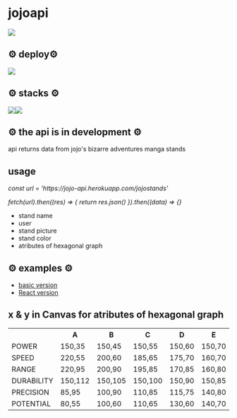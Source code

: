 # jojoapi
<img src="https://vocesabianime.com/wp-content/uploads/2020/03/JoJos-Bizarre-Adventure-Jojo-Joestar-Johnny-Joestar-Jonathan-Joestar-1139449-wallhere.com_.jpg"/>
<h2>⚙️ deploy⚙️</h2>

<a href="https://jojoapi.up.railway.app/" rel="noreferer" target="_blank">
   <div>
   <img src="https://img.shields.io/static/v1?label=rail&message=way&color=black">
   </div>
</a>
<h2>⚙️ stacks ⚙️</h2>
<div style="display:flex">

 <img src="https://img.shields.io/badge/Node.js-43853D?style=for-the-badge&logo=node.js&logoColor=white">
<img src="https://img.shields.io/badge/JavaScript-F7DF1E?style=for-the-badge&logo=javascript&logoColor=black">

</div>
<h2>⚙️ the api is in development ⚙️ </h2>

<p>api returns data from jojo's bizarre adventures manga stands</p>
<h2>usage</h2>
<em>
    const url = 'https://jojo-api.herokuapp.com/jojostands'

   fetch(url).then((res) => {
        return res.json()
    }).then((data) => {}
</em>
<ul>
    <li>stand name</li>
    <li>user</li>
    <li>stand picture</li>
    <li>stand color</li>
    <li>atributes of hexagonal graph</li>
</ul>

<h2>⚙️ examples ⚙️</h2>
<div>
   <ul>
      <li>
   <a href="https://jojolist.netlify.app/">
     basic version 
   </a>
      </li>
      <li>
   <a href="https://jojo-list.netlify.app/">
     React version 
   </a>
      </li>
   </ul>
</div>
<h2>x & y in Canvas for atributes of hexagonal graph </h2>
<table>
  <tr>
    <th></th>
    <th>A</th>
    <th>B</th>
    <th>C</th>
    <th>D</th>
    <th>E</th>
  </tr>
  <tr>
    <td>POWER</td>
      <td>150,35</td>
       <td>150,45</td>
          <td>150,55</td>
             <td>150,60</td>
                <td>150,70</td>
  </tr>
  <tr>
<td>SPEED</td>
   <td>220,55</td>
      <td>200,60</td>
        <td>185,65</td>
         <td>175,70</td>
            <td>160,70</td>
  </tr>
  <tr>
  <td>RANGE</td>
     <td>220,95</td>
      <td>200,90</td>
       <td>195,85</td>
           <td>170,85</td>
              <td>160,80</td>


</tr>
  <tr>  
  <td>DURABILITY</td>
     <td>150,112</td>
      <td>150,105</td>
        <td>150,100</td>
          <td>150,90</td>
            <td>150,85</td>
   </tr>
  <tr>  
  <td>PRECISION</td>
    <td>85,95</td>
    <td>100,90</td>
       <td>110,85</td>
    <td>115,75</td>
    <td>140,80</td>
   </tr>
  <tr>
<td>POTENTIAL</td>
   <td>80,55</td>
    <td>100,60</td>
    <td>110,65</td>
    <td>130,60</td>
    <td>140,70</td>

  </tr>
</table>
